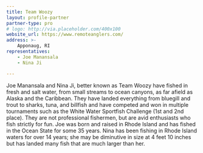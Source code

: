 ```yaml
---
title: Team Woozy
layout: profile-partner
partner-type: pro
# logo: http://via.placeholder.com/400x100
website_url: https://www.remoteanglers.com/
address: >-
    Apponaug, RI
representatives:
    - Joe Manansala 
    - Nina Ji

---
```


Joe Manansala and Nina Ji, better known as Team Woozy have fished in fresh and salt water, from small streams to ocean canyons, as far afield as Alaska and the Caribbean. They have landed everything from bluegill and trout to sharks, tuna, and billfish and have competed and won in multiple tournaments such as the White Water Sportfish Challenge (1st and 2nd place). They are not professional fishermen, but are avid enthusiasts who fish strictly for fun. Joe was born and raised in Rhode Island and has fished in the Ocean State for some 35 years. Nina has been fishing in Rhode Island waters for over 14 years; she may be diminutive in size at 4 feet 10 inches but has landed many fish that are much larger than her.